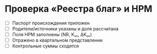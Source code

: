 # Проверка «Реестра благ» и НРМ

- [ ] Паспорт происхождения приложен
- [ ] Родители/источники указаны и доля рассчитана
- [ ] Поля НРМ заполнены (NR, Kₛₙ, ΔKₛₙ)
- [ ] Отражено в квартальном представлении
- [ ] Контрольные суммы сходятся

